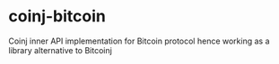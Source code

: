 # coinj-bitcoin
Coinj inner API implementation for Bitcoin protocol hence working as a library alternative to Bitcoinj
